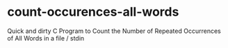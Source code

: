 # count-occurences-all-words
Quick and dirty C Program to Count the Number of Repeated Occurrences of All Words in a file / stdin
